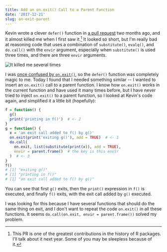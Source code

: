 ```yaml
---
title: Add an on.exit() Call to a Parent Function
date: '2017-12-21'
slug: on-exit-parent
---
```


Kevin wrote a clever `defer()` function in [a pull request](https://github.com/rstudio/reticulate/pull/107/files) two months ago, and it almost killed me when I first saw it.[^1] It looked so short, but I'm really bad at reasoning code that uses a combination of `substitute()`, `evalq()`, and `do.call()` with the `envir` argument, especially when `substitute()` is used three times, and there are three `envir` arguments.

![It killed me several times](https://slides.yihui.org/gif/latex-tweak.gif)

I was [once confused by `on.exit()`](/en/2017/05/a-note-on-on-exit/), so the `defer()` function was completely magic to me. Today I found that I needed something similar -- I wanted to insert an `on.exit()` call to a parent function. I know how `on.exit()` works in the current function and have used it many times before, but I have never tried to inject `on.exit()` to a parent function, so I looked at Kevin's code again, and simplified it a little bit (hopefully):

```r
f = function() {
  g()
  print('printing in f()')  # <- 2
}
g = function() {
  x = 'an exit call added to f() by g()'
  on.exit(print('exiting g()'), add = TRUE)  # <- 1
  do.call(
    on.exit, list(substitute(print(x)), add = TRUE),
    envir = parent.frame()  # the key is this envir
  )  # <- 3
}
f()
# [1] "exiting g()"
# [1] "printing in f()"
# [1] "an exit call added to f() by g()"
```

You can see that first `g()` exits, then the `print()` expression in `f()` is executed, and finally `f()` exits, with the exit call added by `g()` executed.

I was looking for this because I have several functions that should do the same thing on exit, and I don't want to repeat the code `on.exit()` in all these functions. It seems `do.call(on.exit, envir = parent.frame())` solved my problem.

[^1]: This PR is one of the greatest contributions in the history of R packages. I'll talk about it next year. Some of you may be sleepless because of it.

